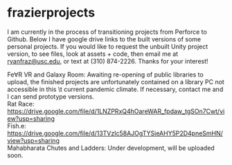 # frazierprojects
I am currently in the process of transitioning projects from Perforce to Github. Below I have google drive links to the built versions of some personal projects. If you would like to request the unbuilt Unity project version, to see files, look at assets + code, then email me at ryanfraz@usc.edu, or text at (310) 874-2226. Thanks for your interest! 

Fe∀R VR and Galaxy Room: Awaiting re-opening of public libraries to upload, the finished projects are unfortunately contained on a library PC not accessible in this 
                        \t current pandemic climate. If necessary, contact me and I can send prototype versions.\
Rat Race: https://drive.google.com/file/d/1LNZPRxQ4hOareWAR_fpdaw_tgSOn7Cwt/view?usp=sharing \
Fish.e: https://drive.google.com/file/d/13TVzIc58AJOgTYSieAHY5P2D4pneSmHN/view?usp=sharing \
Mahabharata Chutes and Ladders: Under development, will be uploaded soon.
